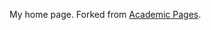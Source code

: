 My home page. Forked from [Academic Pages](https://github.com/academicpages/academicpages.github.io).
